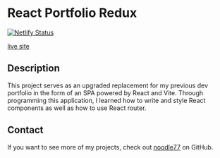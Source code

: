 # React Portfolio Redux

[![Netlify Status](https://api.netlify.com/api/v1/badges/2802d18e-76ed-4e26-851a-20d06ad8df0b/deploy-status)](https://app.netlify.com/sites/noodle77/deploys)

[live site](https://fastidious-ganache-bb30c4.netlify.app/)

  ## Description
  This project serves as an upgraded replacement for my previous dev portfolio in the form of an SPA powered by React and Vite. Through programming this application, I learned how to write and style React components as well as how to use React router.

  ## Contact
  If you want to see more of my projects, check out [noodle77](https://github.com/noodle77) on GitHub.
